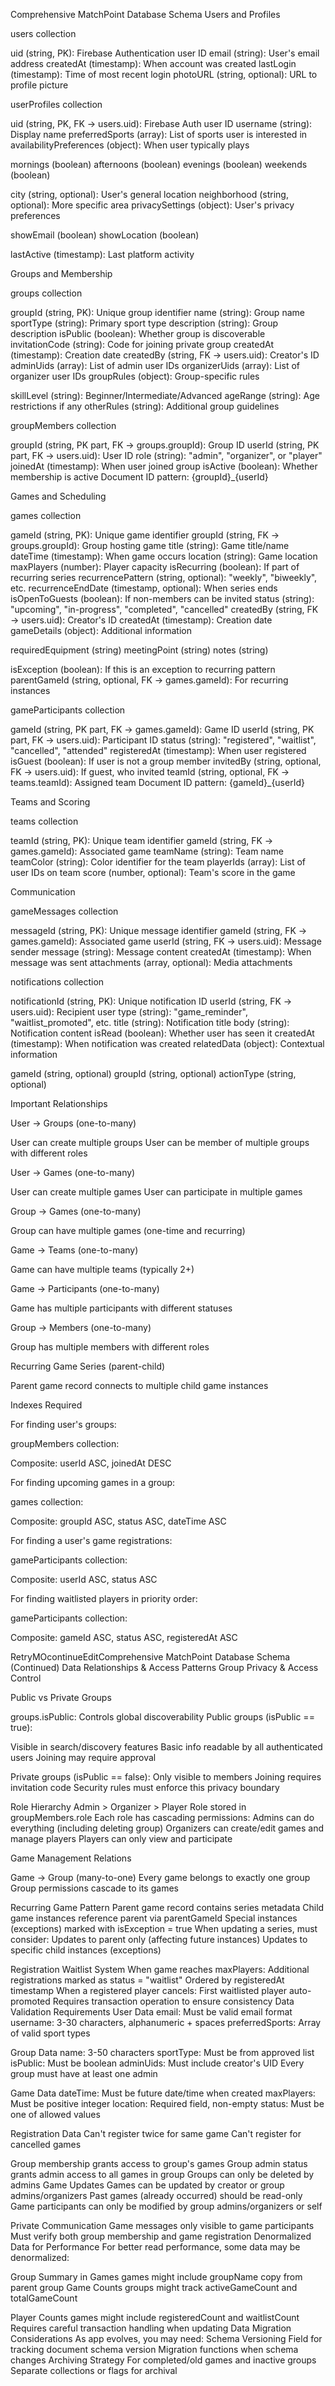 Comprehensive MatchPoint Database Schema
Users and Profiles

users collection

uid (string, PK): Firebase Authentication user ID
email (string): User's email address
createdAt (timestamp): When account was created
lastLogin (timestamp): Time of most recent login
photoURL (string, optional): URL to profile picture


userProfiles collection

uid (string, PK, FK → users.uid): Firebase Auth user ID
username (string): Display name
preferredSports (array): List of sports user is interested in
availabilityPreferences (object): When user typically plays

mornings (boolean)
afternoons (boolean)
evenings (boolean)
weekends (boolean)


city (string, optional): User's general location
neighborhood (string, optional): More specific area
privacySettings (object): User's privacy preferences

showEmail (boolean)
showLocation (boolean)


lastActive (timestamp): Last platform activity



Groups and Membership

groups collection

groupId (string, PK): Unique group identifier
name (string): Group name
sportType (string): Primary sport type
description (string): Group description
isPublic (boolean): Whether group is discoverable
invitationCode (string): Code for joining private group
createdAt (timestamp): Creation date
createdBy (string, FK → users.uid): Creator's ID
adminUids (array): List of admin user IDs
organizerUids (array): List of organizer user IDs
groupRules (object): Group-specific rules

skillLevel (string): Beginner/Intermediate/Advanced
ageRange (string): Age restrictions if any
otherRules (string): Additional group guidelines




groupMembers collection

groupId (string, PK part, FK → groups.groupId): Group ID
userId (string, PK part, FK → users.uid): User ID
role (string): "admin", "organizer", or "player"
joinedAt (timestamp): When user joined group
isActive (boolean): Whether membership is active
Document ID pattern: {groupId}_{userId}



Games and Scheduling

games collection

gameId (string, PK): Unique game identifier
groupId (string, FK → groups.groupId): Group hosting game
title (string): Game title/name
dateTime (timestamp): When game occurs
location (string): Game location
maxPlayers (number): Player capacity
isRecurring (boolean): If part of recurring series
recurrencePattern (string, optional): "weekly", "biweekly", etc.
recurrenceEndDate (timestamp, optional): When series ends
isOpenToGuests (boolean): If non-members can be invited
status (string): "upcoming", "in-progress", "completed", "cancelled"
createdBy (string, FK → users.uid): Creator's ID
createdAt (timestamp): Creation date
gameDetails (object): Additional information

requiredEquipment (string)
meetingPoint (string)
notes (string)


isException (boolean): If this is an exception to recurring pattern
parentGameId (string, optional, FK → games.gameId): For recurring instances


gameParticipants collection

gameId (string, PK part, FK → games.gameId): Game ID
userId (string, PK part, FK → users.uid): Participant ID
status (string): "registered", "waitlist", "cancelled", "attended"
registeredAt (timestamp): When user registered
isGuest (boolean): If user is not a group member
invitedBy (string, optional, FK → users.uid): If guest, who invited
teamId (string, optional, FK → teams.teamId): Assigned team
Document ID pattern: {gameId}_{userId}



Teams and Scoring

teams collection

teamId (string, PK): Unique team identifier
gameId (string, FK → games.gameId): Associated game
teamName (string): Team name
teamColor (string): Color identifier for the team
playerIds (array): List of user IDs on team
score (number, optional): Team's score in the game



Communication

gameMessages collection

messageId (string, PK): Unique message identifier
gameId (string, FK → games.gameId): Associated game
userId (string, FK → users.uid): Message sender
message (string): Message content
createdAt (timestamp): When message was sent
attachments (array, optional): Media attachments


notifications collection

notificationId (string, PK): Unique notification ID
userId (string, FK → users.uid): Recipient user
type (string): "game_reminder", "waitlist_promoted", etc.
title (string): Notification title
body (string): Notification content
isRead (boolean): Whether user has seen it
createdAt (timestamp): When notification was created
relatedData (object): Contextual information

gameId (string, optional)
groupId (string, optional)
actionType (string, optional)





Important Relationships

User → Groups (one-to-many)

User can create multiple groups
User can be member of multiple groups with different roles


User → Games (one-to-many)

User can create multiple games
User can participate in multiple games


Group → Games (one-to-many)

Group can have multiple games (one-time and recurring)


Game → Teams (one-to-many)

Game can have multiple teams (typically 2+)


Game → Participants (one-to-many)

Game has multiple participants with different statuses


Group → Members (one-to-many)

Group has multiple members with different roles


Recurring Game Series (parent-child)

Parent game record connects to multiple child game instances



Indexes Required

For finding user's groups:

groupMembers collection:

Composite: userId ASC, joinedAt DESC




For finding upcoming games in a group:

games collection:

Composite: groupId ASC, status ASC, dateTime ASC




For finding a user's game registrations:

gameParticipants collection:

Composite: userId ASC, status ASC


For finding waitlisted players in priority order:

gameParticipants collection:

Composite: gameId ASC, status ASC, registeredAt ASC




RetryMOcontinueEditComprehensive MatchPoint Database Schema (Continued)
Data Relationships & Access Patterns
Group Privacy & Access Control

Public vs Private Groups

groups.isPublic: Controls global discoverability
Public groups (isPublic == true):

Visible in search/discovery features
Basic info readable by all authenticated users
Joining may require approval

Private groups (isPublic == false):
Only visible to members
Joining requires invitation code
Security rules must enforce this privacy boundary


Role Hierarchy
Admin > Organizer > Player
Role stored in groupMembers.role
Each role has cascading permissions:
Admins can do everything (including deleting group)
Organizers can create/edit games and manage players
Players can only view and participate

Game Management Relations

Game → Group (many-to-one)
Every game belongs to exactly one group
Group permissions cascade to its games

Recurring Game Pattern
Parent game record contains series metadata
Child game instances reference parent via parentGameId
Special instances (exceptions) marked with isException = true
When updating a series, must consider:
Updates to parent only (affecting future instances)
Updates to specific child instances (exceptions)

Registration Waitlist System
When game reaches maxPlayers:
Additional registrations marked as status = "waitlist"
Ordered by registeredAt timestamp
When a registered player cancels:
First waitlisted player auto-promoted
Requires transaction operation to ensure consistency
Data Validation Requirements
User Data
email: Must be valid email format
username: 3-30 characters, alphanumeric + spaces
preferredSports: Array of valid sport types

Group Data
name: 3-50 characters
sportType: Must be from approved list
isPublic: Must be boolean
adminUids: Must include creator's UID
Every group must have at least one admin

Game Data
dateTime: Must be future date/time when created
maxPlayers: Must be positive integer
location: Required field, non-empty
status: Must be one of allowed values

Registration Data
Can't register twice for same game
Can't register for cancelled games

Group membership grants access to group's games
Group admin status grants admin access to all games in group
Groups can only be deleted by admins
Game Updates
Games can be updated by creator or group admins/organizers
Past games (already occurred) should be read-only
Game participants can only be modified by group admins/organizers or self

Private Communication
Game messages only visible to game participants
Must verify both group membership and game registration
Denormalized Data for Performance
For better read performance, some data may be denormalized:

Group Summary in Games
games might include groupName copy from parent group
Game Counts
groups might track activeGameCount and totalGameCount

Player Counts
games might include registeredCount and waitlistCount
Requires careful transaction handling when updating
Data Migration Considerations
As app evolves, you may need:
Schema Versioning
Field for tracking document schema version
Migration functions when schema changes
Archiving Strategy
For completed/old games and inactive groups
Separate collections or flags for archival